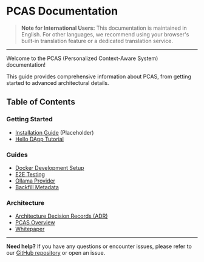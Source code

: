 # PCAS Documentation

> **Note for International Users:** This documentation is maintained in English. For other languages, we recommend using your browser's built-in translation feature or a dedicated translation service.

---

Welcome to the PCAS (Personalized Context-Aware System) documentation!

This guide provides comprehensive information about PCAS, from getting started to advanced architectural details.

## Table of Contents

### Getting Started
- [Installation Guide](./getting-started/installation.md) (Placeholder)
- [Hello DApp Tutorial](./getting-started/hello-dapp-tutorial.md)

### Guides
- [Docker Development Setup](./guides/docker-dev-setup.md)
- [E2E Testing](./guides/e2e-testing.md)
- [Ollama Provider](./guides/ollama-provider.md)
- [Backfill Metadata](./guides/backfill-metadata.md)

### Architecture
- [Architecture Decision Records (ADR)](./architecture/adr/)
- [PCAS Overview](./architecture/pcas-overview.md)
- [Whitepaper](./architecture/whitepaper.md)

---

**Need help?**
If you have any questions or encounter issues, please refer to our [GitHub repository](https://github.com/your-repo/pcas) or open an issue.